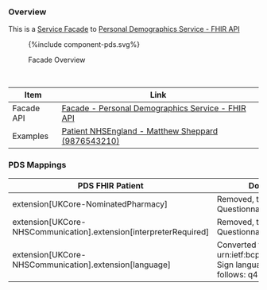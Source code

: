 
### Overview

This is a [Service Facade](ActorDefinition-ServiceFacade.html) to [Personal Demographics Service - FHIR API](https://digital.nhs.uk/developer/api-catalogue/personal-demographics-service-fhir)

<figure>
{%include component-pds.svg%}
<p id="fX.X.X.X-X" class="figureTitle">Facade Overview</p>
</figure>
<br clear="all">

| Item        | Link                                                                                  | 
|-------------|---------------------------------------------------------------------------------------|
| Facade API  | [Facade - Personal Demographics Service - FHIR API](CapabilityStatement-PDSFacade.html) |  
| Examples    | [Patient NHSEngland - Matthew Sheppard (9876543210)](Patient-9876543210.html)         | 

### PDS Mappings

| PDS FHIR Patient                                                  | Domain Model FHIR Patient                                                                                                                                 |
|-------------------------------------------------------------------|-----------------------------------------------------------------------------------------------------------------------------------------------------------|
| extension[UKCore-NominatedPharmacy]                               | Removed, to be converted to a QuestionnaireResponse[PatientPreferences]                                                                                   |
| extension[UKCore-NHSCommunication].extension[interpreterRequired] | Removed, to be converted to a QuestionnaireResponse[PatientPreferences].                                                                                  
| extension[UKCore-NHSCommunication].extension[language] | Converted to Patient.communication and urn:ietf:bcp:47 codesystem <br/> Sign language codes are converted as follows: q4 -> `bfi`, q3 -> `asf` and q2 to `ase`. |

